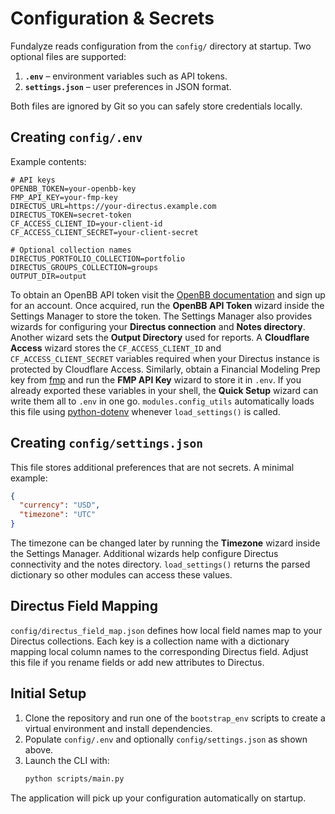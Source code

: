 # Configuration & Secrets

Fundalyze reads configuration from the `config/` directory at startup. Two optional files are supported:

1. **`.env`** – environment variables such as API tokens.
2. **`settings.json`** – user preferences in JSON format.

Both files are ignored by Git so you can safely store credentials locally.

## Creating `config/.env`
Example contents:
```env
# API keys
OPENBB_TOKEN=your-openbb-key
FMP_API_KEY=your-fmp-key
DIRECTUS_URL=https://your-directus.example.com
DIRECTUS_TOKEN=secret-token
CF_ACCESS_CLIENT_ID=your-client-id
CF_ACCESS_CLIENT_SECRET=your-client-secret

# Optional collection names
DIRECTUS_PORTFOLIO_COLLECTION=portfolio
DIRECTUS_GROUPS_COLLECTION=groups
OUTPUT_DIR=output
```
To obtain an OpenBB API token visit the
[OpenBB documentation](https://docs.openbb.co/platform/getting_started/api_requests)
and sign up for an account. Once acquired, run the **OpenBB API Token** wizard
inside the Settings Manager to store the token. The Settings Manager also
 provides wizards for configuring your **Directus connection** and **Notes
 directory**. Another wizard sets the **Output Directory** used for reports.
 A **Cloudflare Access** wizard stores the `CF_ACCESS_CLIENT_ID` and
 `CF_ACCESS_CLIENT_SECRET` variables required when your Directus instance is
 protected by Cloudflare Access.
 Similarly, obtain a Financial Modeling Prep key from
 [fmp](https://financialmodelingprep.com/) and run the **FMP API Key** wizard
 to store it in `.env`. If you already exported these variables in your shell,
 the **Quick Setup** wizard can write them all to `.env` in one go.
`modules.config_utils` automatically loads this file using [python-dotenv](https://github.com/theskumar/python-dotenv) whenever `load_settings()` is called.

## Creating `config/settings.json`
This file stores additional preferences that are not secrets. A minimal example:
```json
{
  "currency": "USD",
  "timezone": "UTC"
}
```
The timezone can be changed later by running the **Timezone** wizard inside the
Settings Manager. Additional wizards help configure Directus connectivity and the notes directory.
`load_settings()` returns the parsed dictionary so other modules can access these values.

## Directus Field Mapping
`config/directus_field_map.json` defines how local field names map to your Directus collections.
Each key is a collection name with a dictionary mapping local column names to the
corresponding Directus field. Adjust this file if you rename fields or add new
attributes to Directus.

## Initial Setup
1. Clone the repository and run one of the `bootstrap_env` scripts to create a virtual environment and install dependencies.
2. Populate `config/.env` and optionally `config/settings.json` as shown above.
3. Launch the CLI with:
   ```bash
   python scripts/main.py
   ```
The application will pick up your configuration automatically on startup.
